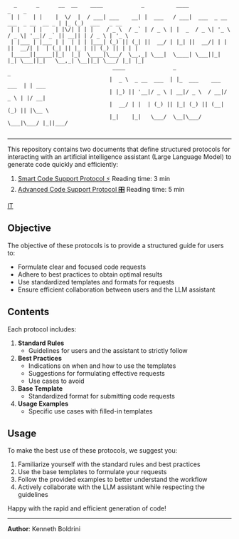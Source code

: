 ```
  _      _      __  __    ____            _          ____                                 _    _               
 | |    | |    |  \/  |  / ___| ___    __| |  ___   / ___|  ___  _ __    ___  _ __  __ _ | |_ (_)  ___   _ __
 | |    | |    | |\/| | | |    / _ \  / _` | / _ \ | |  _  / _ \| '_ \  / _ \| '__|/ _` || __|| | / _ \ | '_ \
 | |___ | |___ | |  | | | |___| (_) || (_| ||  __/ | |_| ||  __/| | | ||  __/| |  | (_| || |_ | || (_) || | | |
 |_____||_____||_|  |_|  \____|\___/  \__,_| \___|  \____| \___||_| |_| \___||_|   \__,_| \__||_| \___/ |_| |_|
                                 ____               _                      _
                                |  _ \  _ __  ___  | |_  ___    ___  ___  | | ___
                                | |_) || '__|/ _ \ | __|/ _ \  / __|/ _ \ | |/ __|
                                |  __/ | |  | (_) || |_| (_) || (__| (_) || |\__ \
                                |_|    |_|   \___/  \__|\___/  \___|\___/ |_||___/
                                                                                                                
```               
---

This repository contains two documents that define structured protocols for interacting with an artificial intelligence assistant (Large Language Model) to generate code quickly and efficiently:

1. [Smart Code Support Protocol ⚡](./EN/smart_code_protocol.md)  Reading time: 3 min
2. [Advanced Code Support Protocol 🎛️](./EN/advanced_code_protocol.md) Reading time: 5 min

[IT](./IT/)

## Objective

The objective of these protocols is to provide a structured guide for users to:

- Formulate clear and focused code requests
- Adhere to best practices to obtain optimal results
- Use standardized templates and formats for requests
- Ensure efficient collaboration between users and the LLM assistant

## Contents

Each protocol includes:

1. **Standard Rules**
    - Guidelines for users and the assistant to strictly follow
2. **Best Practices**
    - Indications on when and how to use the templates
    - Suggestions for formulating effective requests
    - Use cases to avoid
3. **Base Template**
    - Standardized format for submitting code requests
4. **Usage Examples**
    - Specific use cases with filled-in templates

## Usage

To make the best use of these protocols, we suggest you:

1. Familiarize yourself with the standard rules and best practices
2. Use the base templates to formulate your requests
3. Follow the provided examples to better understand the workflow
4. Actively collaborate with the LLM assistant while respecting the guidelines

Happy with the rapid and efficient generation of code!


---
**Author**: Kenneth Boldrini